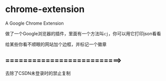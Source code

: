 # chrome-extension
A Google Chrome Extension

做了一个Google浏览器的插件，里面有一个方法叫`cj`，你可以用它打印json看看


给某些你看不顺眼的网站加个边框，并标记一个徽章


## ==========================>
去除了CSDN未登录时的禁止复制
